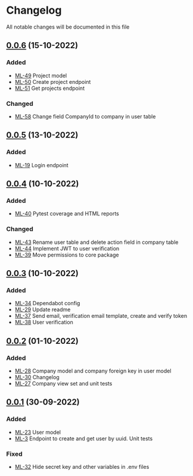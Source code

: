 # Changelog

All notable changes will be documented in this file

## [0.0.6](https://github.com/pablobascunana/youml-manager/compare/34864f4...develop) (15-10-2022)

### Added
- [ML-49](https://youml.atlassian.net/browse/ML-49) Project model
- [ML-50](https://youml.atlassian.net/browse/ML-50) Create project endpoint
- [ML-51](https://youml.atlassian.net/browse/ML-50) Get projects endpoint

### Changed
- [ML-58](https://youml.atlassian.net/browse/ML-58) Change field CompanyId to company in user table

## [0.0.5](https://github.com/pablobascunana/youml-manager/compare/fdf8a8d...34864f4) (13-10-2022)

### Added
- [ML-19](https://youml.atlassian.net/browse/ML-19) Login endpoint

## [0.0.4](https://github.com/pablobascunana/youml-manager/compare/3b365b1...fdf8a8d) (10-10-2022)

### Added
- [ML-40](https://youml.atlassian.net/browse/ML-40) Pytest coverage and HTML reports

### Changed
- [ML-43](https://youml.atlassian.net/browse/ML-43) Rename user table and delete action field in company table
- [ML-44](https://youml.atlassian.net/browse/ML-44) Implement JWT to user verification
- [ML-39](https://youml.atlassian.net/browse/ML-39) Move permissions to core package

## [0.0.3](https://github.com/pablobascunana/youml-manager/compare/fee5783...3b365b1) (10-10-2022)

### Added
- [ML-34](https://youml.atlassian.net/browse/ML-34) Dependabot config
- [ML-29](https://youml.atlassian.net/browse/ML-29) Update readme
- [ML-37](https://youml.atlassian.net/browse/ML-37) Send email, verification email template, create and verify token
- [ML-38](https://youml.atlassian.net/browse/ML-38) User verification

## [0.0.2](https://github.com/pablobascunana/youml-manager/compare/d34ac30...fee5783) (01-10-2022)

### Added
- [ML-28](https://youml.atlassian.net/browse/ML-28) Company model and company foreign key in user model
- [ML-30](https://youml.atlassian.net/browse/ML-30) Changelog
- [ML-27](https://youml.atlassian.net/browse/ML-27) Company view set and unit tests

## [0.0.1](https://github.com/pablobascunana/youml-manager/compare/c607e63...d34ac30) (30-09-2022)

### Added
- [ML-23](https://youml.atlassian.net/browse/ML-23) User model
- [ML-3](https://youml.atlassian.net/browse/ML-3) Endpoint to create and get user by uuid. Unit tests

### Fixed
- [ML-32](https://youml.atlassian.net/browse/ML-32) Hide secret key and other variables in .env files
